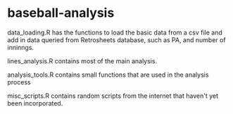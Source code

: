 # baseball-analysis

data_loading.R has the functions to load the basic data from a csv file and add in data queried from Retrosheets database, such as PA, and number of inninngs.

lines_analysis.R contains most of the main analysis.

analysis_tools.R contains small functions that are used in the analysis process

misc_scripts.R contains random scripts from the internet that haven't yet been incorporated.